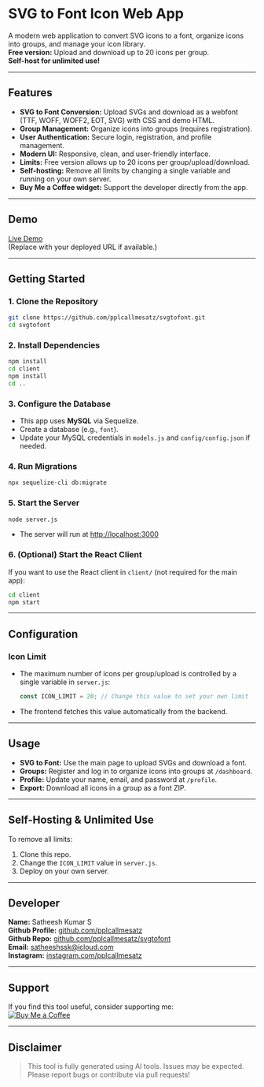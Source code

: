 # SVG to Font Icon Web App

A modern web application to convert SVG icons to a font, organize icons into groups, and manage your icon library.  
**Free version:** Upload and download up to 20 icons per group.  
**Self-host for unlimited use!**

---

## Features

- **SVG to Font Conversion:** Upload SVGs and download as a webfont (TTF, WOFF, WOFF2, EOT, SVG) with CSS and demo HTML.
- **Group Management:** Organize icons into groups (requires registration).
- **User Authentication:** Secure login, registration, and profile management.
- **Modern UI:** Responsive, clean, and user-friendly interface.
- **Limits:** Free version allows up to 20 icons per group/upload/download.
- **Self-hosting:** Remove all limits by changing a single variable and running on your own server.
- **Buy Me a Coffee widget:** Support the developer directly from the app.

---

## Demo

[Live Demo](https://your-demo-url.com)  
(Replace with your deployed URL if available.)

---

## Getting Started

### 1. Clone the Repository

```bash
git clone https://github.com/pplcallmesatz/svgtofont.git
cd svgtofont
```

### 2. Install Dependencies

```bash
npm install
cd client
npm install
cd ..
```

### 3. Configure the Database

- This app uses **MySQL** via Sequelize.
- Create a database (e.g., `font`).
- Update your MySQL credentials in `models.js` and `config/config.json` if needed.

### 4. Run Migrations

```bash
npx sequelize-cli db:migrate
```

### 5. Start the Server

```bash
node server.js
```

- The server will run at [http://localhost:3000](http://localhost:3000)

### 6. (Optional) Start the React Client

If you want to use the React client in `client/` (not required for the main app):

```bash
cd client
npm start
```

---

## Configuration

### Icon Limit

- The maximum number of icons per group/upload is controlled by a single variable in `server.js`:
  ```js
  const ICON_LIMIT = 20; // Change this value to set your own limit
  ```
- The frontend fetches this value automatically from the backend.

---

## Usage

- **SVG to Font:** Use the main page to upload SVGs and download a font.
- **Groups:** Register and log in to organize icons into groups at `/dashboard`.
- **Profile:** Update your name, email, and password at `/profile`.
- **Export:** Download all icons in a group as a font ZIP.

---

## Self-Hosting & Unlimited Use

To remove all limits:
1. Clone this repo.
2. Change the `ICON_LIMIT` value in `server.js`.
3. Deploy on your own server.

---

## Developer

**Name:** Satheesh Kumar S  
**Github Profile:** [github.com/pplcallmesatz](https://github.com/pplcallmesatz/)  
**Github Repo:** [github.com/pplcallmesatz/svgtofont](https://github.com/pplcallmesatz/svgtofont)  
**Email:** [satheeshssk@icloud.com](mailto:satheeshssk@icloud.com)  
**Instagram:** [instagram.com/pplcallmesatz](http://instagram.com/pplcallmesatz)

---

## Support

If you find this tool useful, consider supporting me:  
[![Buy Me a Coffee](https://www.buymeacoffee.com/assets/img/custom_images/orange_img.png)](https://www.buymeacoffee.com/satheeshdesign)

---

## Disclaimer

> This tool is fully generated using AI tools. Issues may be expected.  
> Please report bugs or contribute via pull requests! 